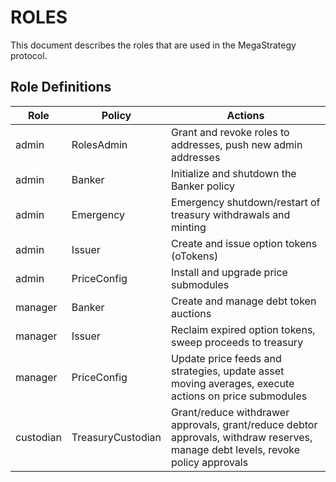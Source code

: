 # ROLES

This document describes the roles that are used in the MegaStrategy protocol.

## Role Definitions

| Role | Policy | Actions |
|------|----------|-------------|
| admin | RolesAdmin | Grant and revoke roles to addresses, push new admin addresses |
| admin | Banker | Initialize and shutdown the Banker policy |
| admin | Emergency | Emergency shutdown/restart of treasury withdrawals and minting |
| admin | Issuer | Create and issue option tokens (oTokens) |
| admin | PriceConfig | Install and upgrade price submodules |
| manager | Banker | Create and manage debt token auctions |
| manager | Issuer | Reclaim expired option tokens, sweep proceeds to treasury |
| manager | PriceConfig | Update price feeds and strategies, update asset moving averages, execute actions on price submodules |
| custodian | TreasuryCustodian | Grant/reduce withdrawer approvals, grant/reduce debtor approvals, withdraw reserves, manage debt levels, revoke policy approvals |
